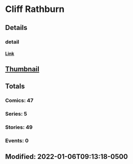 # Cliff  Rathburn 
## Details
### detail
#### [Link](http://marvel.com/comics/creators/13320/cliff_rathburn?utm_campaign=apiRef&utm_source=225578a89fc76f3d20fbffda5d17a88d)
## [Thumbnail](http://i.annihil.us/u/prod/marvel/i/mg/b/40/image_not_available.jpg)
## Totals
### Comics: 47
### Series: 5
### Stories: 49
### Events: 0
## Modified: 2022-01-06T09:13:18-0500